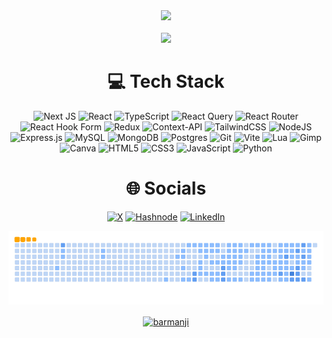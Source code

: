 <div align="center">
<img src="https://readme-typing-svg.demolab.com?font=CaskaydiaCove&weight=500&size=50&duration=3000&pause=200&color=FFFFFF&center=true&vCenter=true&multiline=true&repeat=false&random=false&width=1300&height=140&lines=Nameste+I'm+Ajay+Barman%2C;+A+software+craftsman+based+in+India+%E2%9C%A9" width="70%" />
<br><br>
<img src="https://raw.githubusercontent.com/innng/innng/master/assets/kyubey.gif" height="40"/>

# 💻 Tech Stack
![Next JS](https://img.shields.io/badge/Next-black?style=for-the-badge&logo=next.js&logoColor=white) ![React](https://img.shields.io/badge/react-%2320232a.svg?style=for-the-badge&logo=react&logoColor=%2361DAFB) ![TypeScript](https://img.shields.io/badge/typescript-%23007ACC.svg?style=for-the-badge&logo=typescript&logoColor=white) ![React Query](https://img.shields.io/badge/-React%20Query-FF4154?style=for-the-badge&logo=react%20query&logoColor=white) ![React Router](https://img.shields.io/badge/React_Router-CA4245?style=for-the-badge&logo=react-router&logoColor=white) ![React Hook Form](https://img.shields.io/badge/React%20Hook%20Form-%23EC5990.svg?style=for-the-badge&logo=reacthookform&logoColor=white) ![Redux](https://img.shields.io/badge/redux-%23593d88.svg?style=for-the-badge&logo=redux&logoColor=white) ![Context-API](https://img.shields.io/badge/Context--Api-000000?style=for-the-badge&logo=react) ![TailwindCSS](https://img.shields.io/badge/tailwindcss-%2338B2AC.svg?style=for-the-badge&logo=tailwind-css&logoColor=white) ![NodeJS](https://img.shields.io/badge/node.js-6DA55F?style=for-the-badge&logo=node.js&logoColor=white) ![Express.js](https://img.shields.io/badge/express.js-%23404d59.svg?style=for-the-badge&logo=express&logoColor=%2361DAFB) ![MySQL](https://img.shields.io/badge/mysql-4479A1.svg?style=for-the-badge&logo=mysql&logoColor=white) ![MongoDB](https://img.shields.io/badge/MongoDB-%234ea94b.svg?style=for-the-badge&logo=mongodb&logoColor=white) ![Postgres](https://img.shields.io/badge/postgres-%23316192.svg?style=for-the-badge&logo=postgresql&logoColor=white) ![Git](https://img.shields.io/badge/git-%23F05033.svg?style=for-the-badge&logo=git&logoColor=white) ![Vite](https://img.shields.io/badge/vite-%23646CFF.svg?style=for-the-badge&logo=vite&logoColor=white) ![Lua](https://img.shields.io/badge/lua-%232C2D72.svg?style=for-the-badge&logo=lua&logoColor=white) ![Gimp](https://img.shields.io/badge/Gimp-657D8B?style=for-the-badge&logo=gimp&logoColor=FFFFFF) ![Canva](https://img.shields.io/badge/Canva-%2300C4CC.svg?style=for-the-badge&logo=Canva&logoColor=white) ![HTML5](https://img.shields.io/badge/html5-%23E34F26.svg?style=for-the-badge&logo=html5&logoColor=white) ![CSS3](https://img.shields.io/badge/css3-%231572B6.svg?style=for-the-badge&logo=css3&logoColor=white) ![JavaScript](https://img.shields.io/badge/javascript-%23323330.svg?style=for-the-badge&logo=javascript&logoColor=%23F7DF1E) ![Python](https://img.shields.io/badge/python-3670A0?style=for-the-badge&logo=python&logoColor=ffdd54)
<br>
# 🌐 Socials
[![X](https://img.shields.io/badge/X-black.svg?logo=X&logoColor=white)](https://x.com/ItsBarmanji) [![Hashnode](https://img.shields.io/badge/Hashnode-%230A1E4B.svg?logo=hashnode&logoColor=white)](https://hashnode.com/@Barmanji) [![LinkedIn](https://img.shields.io/badge/LinkedIn-%230077B5.svg?logo=linkedin&logoColor=white)](https://linkedin.com/in/ajay-barman-0b37011a7/)

<picture>
  <source media="(prefers-color-scheme: dark)" srcset="https://github.com/Barmanji/Barmanji/blob/output/github-snake-dark.svg" />
  <source media="(prefers-color-scheme: light)" srcset="https://github.com/Barmanji/Barmanji/blob/output/github-snake.svg" />
  <img alt="github-snake" src="https://github.com/Barmanji/Barmanji/blob/output/ocean.gif" />
</picture>
<br>
<p><a href="https://www.buymeacoffee.com/barmanji"> <img align="center" src="https://cdn.buymeacoffee.com/buttons/v2/default-yellow.png" height="50" width="210" alt="barmanji" /></a></p>
</div>
